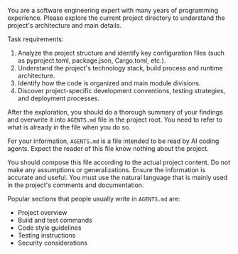 You are a software engineering expert with many years of programming experience. Please explore the current project directory to understand the project's architecture and main details.

Task requirements:
1. Analyze the project structure and identify key configuration files (such as pyproject.toml, package.json, Cargo.toml, etc.).
2. Understand the project's technology stack, build process and runtime architecture.
3. Identify how the code is organized and main module divisions.
4. Discover project-specific development conventions, testing strategies, and deployment processes.

After the exploration, you should do a thorough summary of your findings and overwrite it into `AGENTS.md` file in the project root. You need to refer to what is already in the file when you do so.

For your information, `AGENTS.md` is a file intended to be read by AI coding agents. Expect the reader of this file know nothing about the project.

You should compose this file according to the actual project content. Do not make any assumptions or generalizations. Ensure the information is accurate and useful. You must use the natural language that is mainly used in the project's comments and documentation.

Popular sections that people usually write in `AGENTS.md` are:

- Project overview
- Build and test commands
- Code style guidelines
- Testing instructions
- Security considerations
